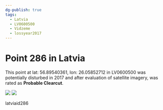 ```yaml
---
dg-publish: true
tags:
  - Latvia
  - LV0600500
  - Vidzeme
  - lossyear2017
---
```


# Point 286 in Latvia

This point at lat: 56.89540361, lon: 26.05852712 in LV0600500 was potentially disturbed in 2017 and after evaluation of satellite imagery, was rated as **Probable Clearcut**.

<div class='juxtapose' data-showcredits='false'>
<img src='https://baserow-backend-production20240528124524339000000001.s3.amazonaws.com/user_files/l5kplKw6RcuAODtPyy8bmkJTJApq8ngg_2ef3e0a3543aa9f29e94e1875aef501a41fb403c1ae076589df7fb9002836746.png' data-label='July 2014' />
<img src='https://baserow-backend-production20240528124524339000000001.s3.amazonaws.com/user_files/jhWiXW4kYph40n8x5otDDhV7clGWZArA_a1d932f921d26fc8ea96c1a3e7f833d31f6e3196f8d1f18f8bab98ebf5f265ec.png' data-label='March 2020' />
</div>

latviaid286